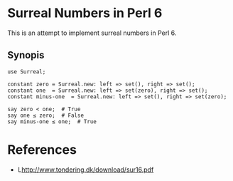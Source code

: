 Surreal Numbers in Perl 6
=========================

This is an attempt to implement surreal numbers in Perl 6.

Synopis
-------

    use Surreal;

    constant zero = Surreal.new: left => set(), right => set();
    constant one  = Surreal.new: left => set(zero), right => set();
    constant minus-one  = Surreal.new: left => set(), right => set(zero);

    say zero < one;  # True
    say one ≤ zero;  # False
    say minus-one ≤ one;  # True
    

# References

* L<http://www.tondering.dk/download/sur16.pdf>
